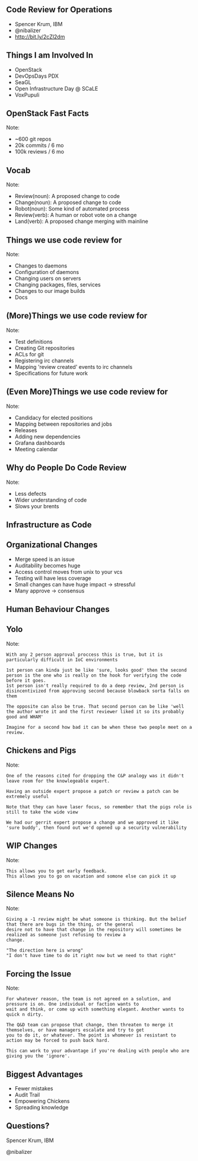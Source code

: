 ## Code Review for Operations

* Spencer Krum, IBM
* @nibalizer
* http://bit.ly/2cZl2dm



## Things I am Involved In

* OpenStack
* DevOpsDays PDX
* SeaGL
* Open Infrastructure Day @ SCaLE
* VoxPupuli



## OpenStack Fast Facts

Note:

* ~600 git repos
* 20k commits / 6 mo
* 100k reviews / 6 mo



## Vocab

Note:

* Review(noun): A proposed change to code
* Change(noun): A proposed change to code
* Robot(noun): Some kind of automated process
* Review(verb): A human or robot vote on a change
* Land(verb): A proposed change merging with mainline



## Things we use code review for

Note:

* Changes to daemons
* Configuration of daemons
* Changing users on servers
* Changing packages, files, services
* Changes to our image builds
* Docs



## (More)Things we use code review for

Note:

* Test definitions
* Creating Git repositories
* ACLs for git
* Registering irc channels
* Mapping 'review created' events to irc channels
* Specifications for future work




## (Even More)Things we use code review for

Note:

* Candidacy for elected positions
* Mapping between repositories and jobs
* Releases
* Adding new dependencies
* Grafana dashboards
* Meeting calendar



## Why do People Do Code Review

Note:

* Less defects
* Wider understanding of code
* Slows your brents



## Infrastructure as Code




## Organizational Changes

* Merge speed is an issue <!-- .element: class="fragment" -->
* Auditability becomes huge<!-- .element: class="fragment" -->
* Access control moves from unix to your vcs<!-- .element: class="fragment" -->
* Testing will have less coverage<!-- .element: class="fragment" -->
* Small changes can have huge impact -> stressful<!-- .element: class="fragment" -->
* Many approve -> consensus<!-- .element: class="fragment" -->



## Human Behaviour Changes



## Yolo

Note:

    With any 2 person approval proccess this is true, but it is particularly difficult in IoC environments

    1st person can kinda just be like 'sure, looks good' then the second person is the one who is really on the hook for verifying the code before it goes.
    1st person isn't really required to do a deep review, 2nd person is disincentivized from approving second because blowback sorta falls on them

    The opposite can also be true. That second person can be like 'well the author wrote it and the first reviewer liked it so its probably good and WHAM'

    Imagine for a second how bad it can be when these two people meet on a review.



## Chickens and Pigs

Note:

    One of the reasons cited for dropping the C&P analogy was it didn't leave room for the knowlegeable expert.

    Having an outside expert propose a patch or review a patch can be extremely useful

    Note that they can have laser focus, so remember that the pigs role is still to take the wide view

    We had our gerrit expert propose a change and we approved it like 'sure buddy', then found out we'd opened up a security vulnerability



## WIP Changes

Note:

    This allows you to get early feedback.
    This allows you to go on vacation and somone else can pick it up



## Silence Means No

Note: 

    Giving a -1 review might be what someone is thinking. But the belief that there are bugs in the thing, or the general
    desire not to have that change in the repository will sometimes be realized as someone just refusing to review a
    change.

    "The direction here is wrong"
    "I don't have time to do it right now but we need to that right"




## Forcing the Issue

Note:

    For whatever reason, the team is not agreed on a solution, and pressure is on. One individual or faction wants to
    wait and think, or come up with something elegant. Another wants to quick n dirty.

    The Q&D team can propose that change, then threaten to merge it themselves, or have managers escalate and try to get
    you to do it, or whatever. The point is whomever is resistant to action may be forced to push back hard.

    This can work to your advantage if you're dealing with people who are giving you the 'ignore'.



## Biggest Advantages

* Fewer mistakes
* Audit Trail
* Empowering Chickens
* Spreading knowledge



## Questions?

Spencer Krum, IBM

@nibalizer
